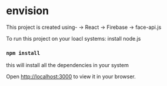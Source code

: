 # envision

This project is created using-
-> React
-> Firebase
-> face-api.js



To run this project on your loacl systems:
install node.js
### `npm install`
this will install all the dependencies in your system

Open [http://localhost:3000](http://localhost:3000) to view it in your browser.
